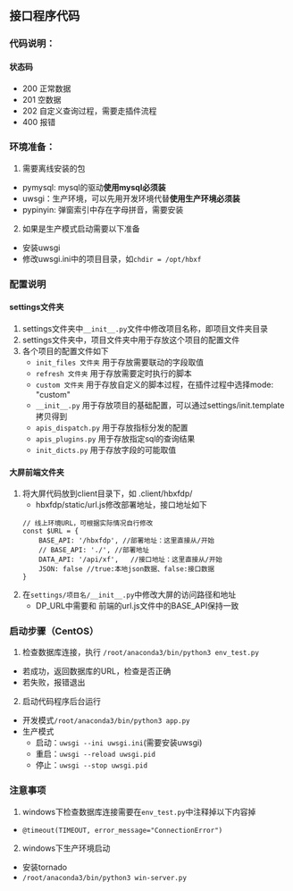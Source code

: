 ## 接口程序代码
### 代码说明：
#### 状态码
- 200 正常数据
- 201 空数据
- 202 自定义查询过程，需要走插件流程
- 400 报错
### 环境准备：
1. 需要离线安装的包
- pymysql: mysql的驱动**使用mysql必须装**
- uwsgi：生产环境，可以先用开发环境代替**使用生产环境必须装**
- pypinyin: 弹窗索引中存在字母拼音，需要安装

2. 如果是生产模式启动需要以下准备
- 安装uwsgi
- 修改uwsgi.ini中的项目目录，如`chdir = /opt/hbxf`

### 配置说明
#### settings文件夹
1. settings文件夹中`__init__.py`文件中修改项目名称，即项目文件夹目录
2. settings文件夹中，项目文件夹中用于存放这个项目的配置文件
3. 各个项目的配置文件如下
    - `init_files 文件夹`  用于存放需要联动的字段取值
    - `refresh 文件夹`     用于存放需要定时执行的脚本
    - `custom 文件夹`      用于存放自定义的脚本过程，在插件过程中选择mode: "custom"
    - `__init__.py`       用于存放项目的基础配置，可以通过settings/init.template拷贝得到
    - `apis_dispatch.py`  用于存放指标分发的配置
    - `apis_plugins.py`   用于存放指定sql的查询结果
    - `init_dicts.py`     用于存放字段的可能取值

#### 大屏前端文件夹
1. 将大屏代码放到client目录下，如 .client/hbxfdp/
    - hbxfdp/static/url.js修改部署地址，接口地址如下
    ~~~
   // 线上环境URL，可根据实际情况自行修改
    const $URL = {
        BASE_API: '/hbxfdp', //部署地址：这里直接从/开始
        // BASE_API: './', //部署地址
        DATA_API: '/api/xf',   //接口地址：这里直接从/开始
        JSON: false //true:本地json数据、false:接口数据
    }
    ~~~
2. 在`settings/项目名/__init__.py`中修改大屏的访问路径和地址
    - DP_URL中需要和 前端的url.js文件中的BASE_API保持一致

### 启动步骤（CentOS）
1. 检查数据库连接，执行
`/root/anaconda3/bin/python3 env_test.py`
- 若成功，返回数据库的URL，检查是否正确
- 若失败，报错退出

2. 启动代码程序后台运行
- 开发模式`/root/anaconda3/bin/python3 app.py`
- 生产模式
    - 启动：`uwsgi --ini uwsgi.ini`(需要安装uwsgi)
    - 重启：`uwsgi --reload uwsgi.pid`
    - 停止：`uwsgi --stop uwsgi.pid`

### 注意事项
1. windows下检查数据库连接需要在`env_test.py`中注释掉以下内容掉
- `@timeout(TIMEOUT, error_message="ConnectionError")`
2. windows下生产环境启动
- 安装tornado
- `/root/anaconda3/bin/python3 win-server.py`